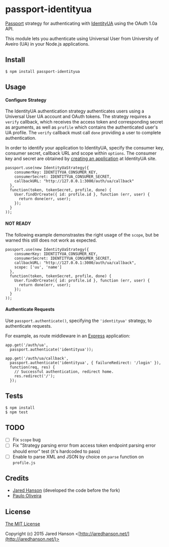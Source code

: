 # passport-identityua

[Passport](http://passportjs.org/) strategy for authenticating with [IdentityUA](http://identity.ua.pt/)
using the OAuth 1.0a API.

This module lets you authenticate using Universal User from University of Aveiro (UA) in your Node.js applications.

## Install

    $ npm install passport-identityua

## Usage

#### Configure Strategy

The IdentityUA authentication strategy authenticates users using a Universal User UA account
and OAuth tokens.  The strategy requires a `verify` callback, which receives the
access token and corresponding secret as arguments, as well as `profile` which
contains the authenticated user's UA profile. The `verify` callback must
call `done` providing a user to complete authentication.

In order to identify your application to IdentityUA, specify the consumer key,
consumer secret, callback URL and scope within `options`.  The consumer key and secret
are obtained by [creating an application](http://identity.ua.pt/oauth/apps) at
IdentityUA site.

    passport.use(new IdentityUaStrategy({
        consumerKey: IDENTITYUA_CONSUMER_KEY,
        consumerSecret: IDENTITYUA_CONSUMER_SECRET,
        callbackURL: "http://127.0.0.1:3000/auth/ua/callback"
      },
      function(token, tokenSecret, profile, done) {
        User.findOrCreate({ id: profile.id }, function (err, user) {
          return done(err, user);
        });
      }
    ));

#### NOT READY
The following example demonstrastes the right usage of the `scope`, but be warned this still does not work as expected.

    passport.use(new IdentityUaStrategy({
        consumerKey: IDENTITYUA_CONSUMER_KEY,
        consumerSecret: IDENTITYUA_CONSUMER_SECRET,
        callbackURL: "http://127.0.0.1:3000/auth/ua/callback",
        scope: ['uu', 'name']
      },
      function(token, tokenSecret, profile, done) {
        User.findOrCreate({ id: profile.id }, function (err, user) {
          return done(err, user);
        });
      }
    ));

#### Authenticate Requests

Use `passport.authenticate()`, specifying the `'identityua'` strategy, to
authenticate requests.

For example, as route middleware in an [Express](http://expressjs.com/)
application:

    app.get('/auth/ua',
      passport.authenticate('identityua'));
    
    app.get('/auth/ua/callback', 
      passport.authenticate('identityua', { failureRedirect: '/login' }),
      function(req, res) {
        // Successful authentication, redirect home.
        res.redirect('/');
      });

## Tests

    $ npm install
    $ npm test

## TODO

- [ ] Fix `scope` bug
- [ ] Fix "Strategy parsing error from access token endpoint parsing error should error" test (it's hardcoded to pass)
- [ ] Enable to parse XML and JSON by choice on `parse` function on `profile.js` 

## Credits

  - [Jared Hanson](http://github.com/jaredhanson) (developed the code before the fork)
  - [Paulo Oliveira](http://github.com/poliveira89)

## License

[The MIT License](http://opensource.org/licenses/MIT)

Copyright (c) 2015 Jared Hanson <[http://jaredhanson.net/](http://jaredhanson.net/)>
